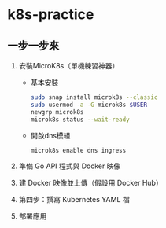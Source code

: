 # k8s-practice

## 一步一步來

1. 安裝MicroK8s（單機練習神器）

   - 基本安裝

       ```bash
       sudo snap install microk8s --classic
       sudo usermod -a -G microk8s $USER
       newgrp microk8s
       microk8s status --wait-ready
       ```

   - 開啟dns模組

       ```bash
       microk8s enable dns ingress
       ```

2. 準備 Go API 程式與 Docker 映像
3. 建 Docker 映像並上傳（假設用 Docker Hub）
4. 第四步：撰寫 Kubernetes YAML 檔
5. 部署應用
